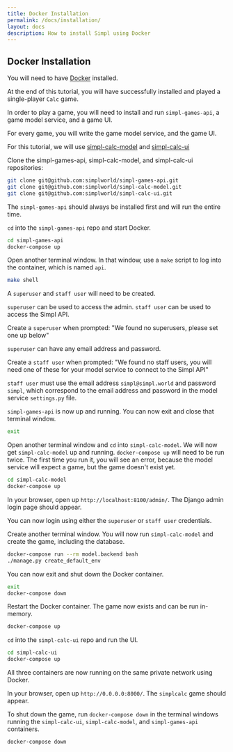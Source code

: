 ```yaml
---
title: Docker Installation
permalink: /docs/installation/
layout: docs
description: How to install Simpl using Docker
---
```


## Docker Installation

You will need to have [Docker](https://www.docker.com/) installed.

At the end of this tutorial, you will have successfully installed and played a single-player `Calc` game.

In order to play a game, you will need to install and run `simpl-games-api`, a game model service, and a game UI.

For every game, you will write the game model service, and the game UI. 

For this tutorial, we will use [simpl-calc-model](https://github.com/simplworld/simpl-calc-model) and [simpl-calc-ui](https://github.com/simplworld/simpl-calc-ui)

Clone the simpl-games-api, simpl-calc-model, and simpl-calc-ui repositories:

```bash
git clone git@github.com:simplworld/simpl-games-api.git
git clone git@github.com:simplworld/simpl-calc-model.git
git clone git@github.com:simplworld/simpl-calc-ui.git
```

The `simpl-games-api` should always be installed first and will run the entire time.

`cd` into the `simpl-games-api` repo and start Docker.

```bash
cd simpl-games-api
docker-compose up
```

Open another terminal window. In that window, use a `make` script to log into the container, which is named `api`.

```bash
make shell
```

A `superuser` and `staff user` will need to be created. 

`superuser` can be used to access the admin. `staff user` can be used to access the Simpl API.

Create a `superuser` when prompted: "We found no superusers, please set one up below"

`superuser` can have any email address and password.

Create a `staff user` when prompted: "We found no staff users, you will need one of these for your model service to connect to the Simpl API"

`staff user` must use the email address `simpl@simpl.world` and password `simpl`, which correspond to the email address and password in the model service `settings.py` file.

`simpl-games-api` is now up and running. You can now exit and close that terminal window.

```bash
exit
```

Open another terminal window and `cd` into `simpl-calc-model`. We will now get `simpl-calc-model` up and running. `docker-compose up` will need to be run twice. The first time you run it, you will see an error, because the model service will expect a game, but the game doesn't exist yet.

```bash
cd simpl-calc-model
docker-compose up
```

In your browser, open up `http://localhost:8100/admin/`. The Django admin login page should appear.

You can now login using either the `superuser` or `staff user` credentials.

Create another terminal window. You will now run `simpl-calc-model` and create the game, including the database.

```bash
docker-compose run --rm model.backend bash
./manage.py create_default_env
```

You can now exit and shut down the Docker container.

```bash
exit
docker-compose down
```

Restart the Docker container. The game now exists and can be run in-memory.

```bash
docker-compose up
```

`cd` into the `simpl-calc-ui` repo and run the UI.

```bash
cd simpl-calc-ui
docker-compose up
```

All three containers are now running on the same private network using Docker.

In your browser, open up `http://0.0.0.0:8000/`. The `simplcalc` game should appear.

To shut down the game, run `docker-compose down` in the terminal windows running the `simpl-calc-ui`, `simpl-calc-model`, and `simpl-games-api` containers. 

```bash
docker-compose down
```
